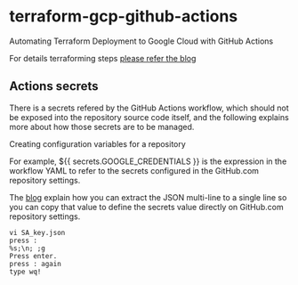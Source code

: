 # terraform-gcp-github-actions
Automating Terraform Deployment to Google Cloud with GitHub Actions

For details terraforming steps [please refer the blog](https://medium.com/@vikramshinde/automating-terraform-deployment-to-google-cloud-with-github-actions-17516c4fb2e5)

## Actions secrets
There is a secrets refered by the GitHub Actions workflow, which should not be exposed into the repository source code itself, and the following explains more about how those secrets are to be managed.

Creating configuration variables for a repository

For example, ${{ secrets.GOOGLE_CREDENTIALS }} is the expression in the workflow YAML to refer to the secrets configured in the GitHub.com repository settings.

The [blog](https://medium.com/@vikramshinde/automating-terraform-deployment-to-google-cloud-with-github-actions-17516c4fb2e5) explain how you can extract the JSON multi-line to a single line so you can copy that value to define the secrets value directly on GitHub.com repository settings.

```shell
vi SA_key.json
press :
%s;\n; ;g
Press enter.
press : again
type wq!
```
